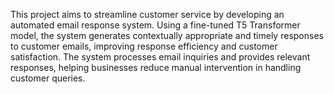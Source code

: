 This project aims to streamline customer service by developing an automated email response system. Using a fine-tuned T5 Transformer model, the system generates contextually appropriate and timely responses to customer emails, improving response efficiency and customer satisfaction. The system processes email inquiries and provides relevant responses, helping businesses reduce manual intervention in handling customer queries.

